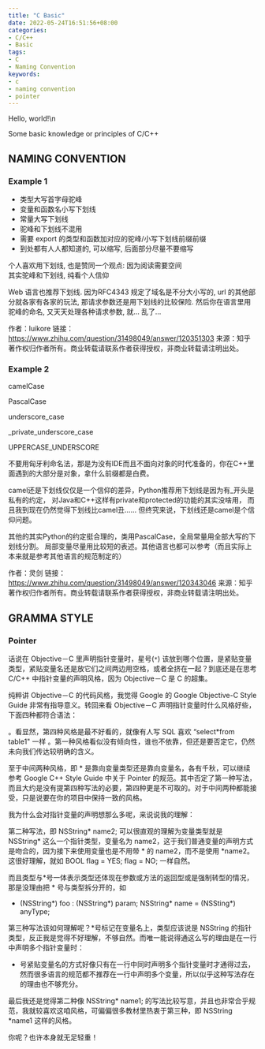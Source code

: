 ```yaml
---
title: "C Basic"
date: 2022-05-24T16:51:56+08:00
categories:
- C/C++
- Basic
tags:
- C
- Naming Convention
keywords:
- c
- naming convention
- pointer
---
```


Hello, world!\n

Some basic knowledge or principles of C/C++

<!--more-->

## NAMING CONVENTION

### Example 1
- 类型大写首字母驼峰
- 变量和函数名小写下划线
- 常量大写下划线
- 驼峰和下划线不混用
- 需要 export 的类型和函数加对应的驼峰/小写下划线前缀前缀
- 到处都有人人都知道的, 可以缩写, 后面部分尽量不要缩写

个人喜欢用下划线, 也是赞同一个观点: 因为阅读需要空间  
其实驼峰和下划线, 纯看个人信仰

Web 语言也推荐下划线. 因为RFC4343 规定了域名是不分大小写的, 
url 的其他部分就各家有各家的玩法, 那请求参数还是用下划线的比较保险. 
然后你在语言里用驼峰的命名, 又天天处理各种请求参数, 就... 乱了...

作者：luikore
链接：https://www.zhihu.com/question/31498049/answer/120351303
来源：知乎
著作权归作者所有。商业转载请联系作者获得授权，非商业转载请注明出处。


### Example 2

camelCase

PascalCase

underscore_case

_private_underscore_case

UPPERCASE_UNDERSCORE

不要用匈牙利命名法，那是为没有IDE而且不面向对象的时代准备的，你在C++里面遇到的大部分是对象，拿什么前缀都是白费。

camel还是下划线仅仅是一个信仰的差异，Python推荐用下划线是因为有_开头是私有的约定，
对Java和C++这样有private和protected的功能的其实没啥用，
而且我到现在仍然觉得下划线比camel丑……
但终究来说，下划线还是camel是个信仰问题。

其他的其实Python的约定挺合理的，类用PascalCase，全局常量用全部大写的下划线分割。
局部变量尽量用比较短的表述。其他语言也都可以参考（而且实际上本来就是参考其他语言的规范制定的）

作者：灵剑
链接：https://www.zhihu.com/question/31498049/answer/120343046
来源：知乎
著作权归作者所有。商业转载请联系作者获得授权，非商业转载请注明出处。




## GRAMMA STYLE

### Pointer

话说在 Objective－C 里声明指针变量时，星号(`*`) 该放到哪个位置，是紧贴变量类型，紧贴变量名还是放它们之间两边用空格，或者全挤在一起？到底还是在思考 C/C++ 中指针变量的声明风格，因为 Objective－C 是 C 的超集。

纯粹讲 Objective－C 的代码风格，我觉得 Google 的 Google Objective-C Style Guide 非常有指导意义。转回来看 Objective－C 声明指针变量时什么风格好些，下面四种都符合语法：


。看显然，第四种风格是最不好看的，就像有人写 SQL 喜欢 “select*from table1" 一样
。第一种风格看似没有倾向性，谁也不依靠，但还是要否定它，仍然未向我们传达较明确的含义。

至于中间两种风格，即 * 是靠向变量类型还是靠向变量名，各有千秋，可以继续参考 Google C++ Style Guide 中关于 Pointer 的规范。其中否定了第一种写法，而且大约是没有提第四种写法的必要，第四种更是不可取的。对于中间两种都能接受，只是说要在你的项目中保持一致的风格。

我为什么会对指针变量的声明想那么多呢，来说说我的理解：

第二种写法，即 NSString* name2; 可以很直观的理解为变量类型就是 NSString* 这么一个指针类型，变量名为 name2，这于我们普通变量的声明方式是吻合的，因为接下来使用变量也是不用带 * 的 name2，而不是使用 *name2。这很好理解，就如 BOOL flag  = YES; flag = NO; 一样自然。

而且类型与*号一体表示类型还体现在参数或方法的返回型或是强制转型的情况，那是没理由把 * 号与类型拆分开的，如

- (NSString*) foo : (NSString*) param;
NSString* name = (NSSting*) anyType;

第三种写法该如何理解呢？*号标记在变量名上，类型应该说是 NSString 的指针类型，反正我是觉得不好理解，不够自然。而唯一能说得通这么写的理由是在一行中声明多个指针变量时：


* 号紧贴变量名的方式好像只有在一行中同时声明多个指针变量时才通得过去，然而很多语言的规范都不推荐在一行中声明多个变量，所以似乎这种写法存在的理由也不够充分。

最后我还是觉得第二种像 NSString* name1;  的写法比较写意，并且也非常合乎规范，我就较喜欢这咱风格，可偏偏很多教材里热衷于第三种，即 NSString *name1 这样的风格。

你呢？也许本身就无足轻重！


